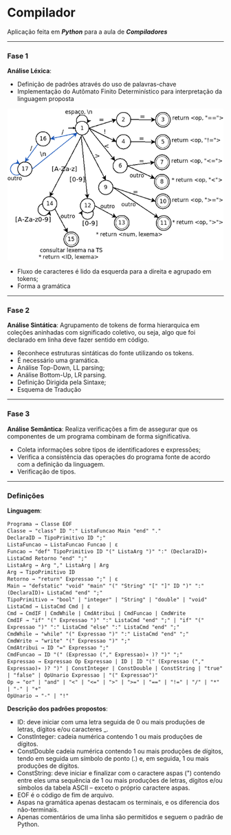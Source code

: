 # Compilador
Aplicação feita em __*Python*__ para a aula de __*Compiladores*__

---

### Fase 1
__Análise Léxica__:
* Definição de padrões através do uso de palavras-chave
* Implementação do Autômato Finito Determinístico para interpretação da linguagem proposta

![AFD](afd.png)

* Fluxo de caracteres é lido da esquerda para a direita e agrupado em tokens;
* Forma a gramática

---
### Fase 2
__Análise Sintática__:
Agrupamento de tokens de forma hierarquica em coleções aninhadas com significado coletivo, ou seja, algo que foi declarado em linha deve fazer sentido em código.
* Reconhece estruturas sintáticas do fonte utilizando os tokens.
* É necessário uma gramática.
* Análise Top-Down, LL parsing;
* Análise Bottom-Up, LR parsing.
* Definição Dirigida pela Sintaxe;
* Esquema de Tradução
---
### Fase 3
__Análise Semântica__:
Realiza verificações a fim de assegurar que os componentes de um programa combinam de forma significativa.
* Coleta informações sobre tipos de identificadores e expressões;
* Verifica a consistência das operações do programa fonte de acordo com a definição da linguagem.
* Verificação de tipos.
---
### Definições
__Linguagem__:
```
Programa → Classe EOF
Classe → "class" ID ":" ListaFuncao Main "end" "."
DeclaraID → TipoPrimitivo ID ";"
ListaFuncao → ListaFuncao Funcao | ε
Funcao → "def" TipoPrimitivo ID "(" ListaArg ")" ":" (DeclaraID)∗ ListaCmd Retorno "end" ";"
ListaArg → Arg "," ListaArg | Arg
Arg → TipoPrimitivo ID
Retorno → "return" Expressao ";" | ε
Main → "defstatic" "void" "main" "(" "String" "[" "]" ID ")" ":" (DeclaraID)∗ ListaCmd "end" ";"
TipoPrimitivo → "bool" | "integer" | "String" | "double" | "void"
ListaCmd → ListaCmd Cmd | ε
Cmd → CmdIF | CmdWhile | CmdAtribui | CmdFuncao | CmdWrite
CmdIF → "if" "(" Expressao ")" ":" ListaCmd "end" ";" | "if" "(" Expressao ")" ":" ListaCmd "else" ":" ListaCmd "end" ";"
CmdWhile → "while" "(" Expressao ")" ":" ListaCmd "end" ";"
CmdWrite → "write" "(" Expressao ")" ";"
CmdAtribui → ID "=" Expressao ";"
CmdFuncao → ID "(" (Expressao ("," Expressao)∗ )? ")" ";"
Expressao → Expressao Op Expressao | ID | ID "(" (Expressao ("," Expressao)∗ )? ")" | ConstInteger | ConstDouble | ConstString | "true" | "false" | OpUnario Expressao | "(" Expressao")"
Op → "or" | "and" | "<" | "<=" | ">" | ">=" | "==" | "!=" | "/" | "*" | "-" | "+"
OpUnario → "-" | "!" 
```
__Descrição dos padrões propostos__:

* ID: deve iniciar com uma letra seguida de 0 ou mais produções de letras, dígitos e/ou caracteres _.
* ConstInteger: cadeia numérica contendo 1 ou mais produções de dígitos.
* ConstDouble cadeia numérica contendo 1 ou mais produções de dígitos, tendo em seguida um símbolo de ponto (.) e, em seguida, 1 ou mais produções de dígitos.
* ConstString: deve iniciar e finalizar com o caractere aspas (") contendo entre eles uma sequência de 1 ou mais produções de letras, dígitos e/ou símbolos da tabela ASCII – exceto o próprio caractere aspas.
* EOF é o código de fim de arquivo.
* Aspas na gramática apenas destacam os terminais, e os diferencia dos não-terminais.
* Apenas comentários de uma linha são permitidos e seguem o padrão de Python.
